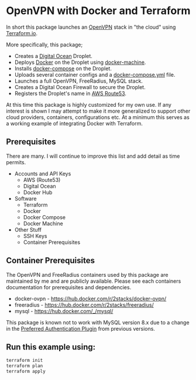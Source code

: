 # OpenVPN with Docker and Terraform
In short this package launches an [OpenVPN](https://openvpn.net/index.php/open-source.html) stack in "the cloud" using [Terraform.io](https://www.terraform.io/).

More specifically, this package;

*   Creates a [Digital Ocean](https://www.digitalocean.com/) Droplet.
*   Deploys [Docker](https://www.docker.com/) on the Droplet using [docker-machine](https://docs.docker.com/machine/).
*   Installs [docker-compose](https://docs.docker.com/compose/) on the Droplet.
*   Uploads several container configs and a [docker-compose.yml](https://docs.docker.com/compose/compose-file/) file.
*   Launches a full OpenVPN, FreeRadius, MySQL stack.
*   Creates a Digital Ocean Firewall to secure the Droplet.
*   Registers the Droplet's name in [AWS Route53](https://aws.amazon.com/route53/).

At this time this package is highly customized for my own use.  If any interest is shown I may attempt to make it more generalized to support other cloud providers, containers, configurations etc.  At a minimum this serves as a working example of integrating Docker with Terraform.

## Prerequisites
There are many.  I will continue to improve this list and add detail as time permits.

*   Accounts and API Keys
    *   AWS (Route53)
    *   Digital Ocean
    *   Docker Hub
*   Software
    *   Terraform
    *   Docker
    *   Docker Compose
    *   Docker Machine
*   Other Stuff
    *   SSH Keys
    *   Container Prerequisites

## Container Prerequisites
The OpenVPN and FreeRadius containers used by this package are maintained by me and are publicly available.  Please see each containers documentation for prerequisites and dependencies.

*   docker-ovpn - <https://hub.docker.com/r/2stacks/docker-ovpn/>
*   freeradius  - <https://hub.docker.com/r/2stacks/freeradius/>
*   mysql       - <https://hub.docker.com/_/mysql/>

This package is known not to work with MySQL version 8.x due to a change in the [Preferred Authentication Plugin](https://dev.mysql.com/doc/refman/8.0/en/caching-sha2-pluggable-authentication.html) from previous versions.


## Run this example using:
```bash
terraform init
terraform plan
terraform apply
```
